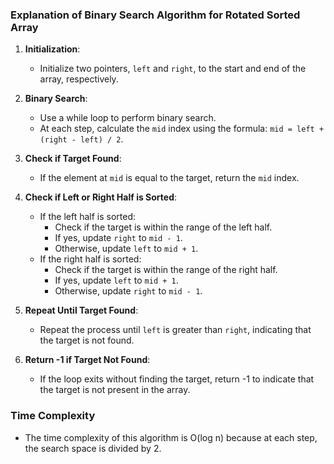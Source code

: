### Explanation of Binary Search Algorithm for Rotated Sorted Array

1. **Initialization**:
   - Initialize two pointers, `left` and `right`, to the start and end of the array, respectively.
   
2. **Binary Search**:
   - Use a while loop to perform binary search.
   - At each step, calculate the `mid` index using the formula: `mid = left + (right - left) / 2`.

3. **Check if Target Found**:
   - If the element at `mid` is equal to the target, return the `mid` index.

4. **Check if Left or Right Half is Sorted**:
   - If the left half is sorted:
     - Check if the target is within the range of the left half.
     - If yes, update `right` to `mid - 1`.
     - Otherwise, update `left` to `mid + 1`.
   - If the right half is sorted:
     - Check if the target is within the range of the right half.
     - If yes, update `left` to `mid + 1`.
     - Otherwise, update `right` to `mid - 1`.

5. **Repeat Until Target Found**:
   - Repeat the process until `left` is greater than `right`, indicating that the target is not found.

6. **Return -1 if Target Not Found**:
   - If the loop exits without finding the target, return -1 to indicate that the target is not present in the array.

### Time Complexity
- The time complexity of this algorithm is O(log n) because at each step, the search space is divided by 2.

